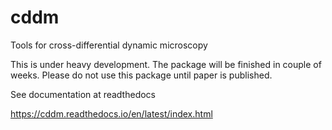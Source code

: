# cddm
Tools for cross-differential dynamic microscopy

This is under heavy development. The package will be finished in couple of weeks.
Please do not use this package until paper is published.  

See documentation at readthedocs

https://cddm.readthedocs.io/en/latest/index.html